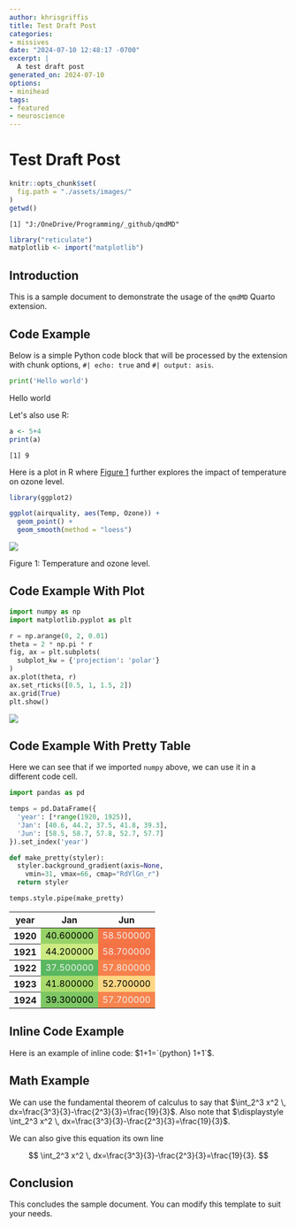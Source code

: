 ```yaml
---
author: khrisgriffis
title: Test Draft Post
categories:
- missives
date: "2024-07-10 12:48:17 -0700"
excerpt: |
  A test draft post
generated_on: 2024-07-10
options:
- minihead
tags:
- featured
- neuroscience
---
```


# Test Draft Post

``` r
knitr::opts_chunk$set(
  fig.path = "./assets/images/"
)
getwd()
```

    [1] "J:/OneDrive/Programming/_github/qmdMD"

``` r
library("reticulate")
matplotlib <- import("matplotlib")
```

## Introduction

This is a sample document to demonstrate the usage of the `qmdMD` Quarto
extension.

## Code Example

Below is a simple Python code block that will be processed by the
extension with chunk options, `#| echo: true` and `#| output: asis`.

``` python
print('Hello world')
```

Hello world

Let's also use R:

``` r
a <- 5+4
print(a)
```

    [1] 9

Here is a plot in R where [Figure 1](#fig-airquality) further explores
the impact of temperature on ozone level.

``` r
library(ggplot2)

ggplot(airquality, aes(Temp, Ozone)) + 
  geom_point() + 
  geom_smooth(method = "loess")
```

<div id="fig-airquality">

![](../assets/images/fig-airquality-1.png)


Figure 1: Temperature and ozone level.

</div>

## Code Example With Plot

``` python
import numpy as np
import matplotlib.pyplot as plt

r = np.arange(0, 2, 0.01)
theta = 2 * np.pi * r
fig, ax = plt.subplots(
  subplot_kw = {'projection': 'polar'} 
)
ax.plot(theta, r)
ax.set_rticks([0.5, 1, 1.5, 2])
ax.grid(True)
plt.show()
```

![](../assets/images/fig1-1.png)

## Code Example With Pretty Table

Here we can see that if we imported `numpy` above, we can use it in a
different code cell.

``` python
import pandas as pd

temps = pd.DataFrame({
  'year': [*range(1920, 1925)],
  'Jan': [40.6, 44.2, 37.5, 41.8, 39.3], 
  'Jun': [58.5, 58.7, 57.8, 52.7, 57.7]
}).set_index('year')

def make_pretty(styler):
  styler.background_gradient(axis=None,
    vmin=31, vmax=66, cmap="RdYlGn_r")
  return styler

temps.style.pipe(make_pretty)
```

<style type="text/css">
#T_127f4_row0_col0 {
  background-color: #96d268;
  color: #000000;
}
#T_127f4_row0_col1 {
  background-color: #f57547;
  color: #f1f1f1;
}
#T_127f4_row1_col0 {
  background-color: #cdea83;
  color: #000000;
}
#T_127f4_row1_col1 {
  background-color: #f57245;
  color: #f1f1f1;
}
#T_127f4_row2_col0 {
  background-color: #5ab760;
  color: #f1f1f1;
}
#T_127f4_row2_col1 {
  background-color: #f7814c;
  color: #f1f1f1;
}
#T_127f4_row3_col0 {
  background-color: #a9da6c;
  color: #000000;
}
#T_127f4_row3_col1 {
  background-color: #fed683;
  color: #000000;
}
#T_127f4_row4_col0 {
  background-color: #7dc765;
  color: #000000;
}
#T_127f4_row4_col1 {
  background-color: #f7844e;
  color: #f1f1f1;
}
</style>
<table id="T_127f4">
  <thead>
    <tr>
      <th class="index_name level0" >year</th>
      <th id="T_127f4_level0_col0" class="col_heading level0 col0" >Jan</th>
      <th id="T_127f4_level0_col1" class="col_heading level0 col1" >Jun</th>
    </tr>
  </thead>
  <tbody>
    <tr>
      <th id="T_127f4_level0_row0" class="row_heading level0 row0" >1920</th>
      <td id="T_127f4_row0_col0" class="data row0 col0" >40.600000</td>
      <td id="T_127f4_row0_col1" class="data row0 col1" >58.500000</td>
    </tr>
    <tr>
      <th id="T_127f4_level0_row1" class="row_heading level0 row1" >1921</th>
      <td id="T_127f4_row1_col0" class="data row1 col0" >44.200000</td>
      <td id="T_127f4_row1_col1" class="data row1 col1" >58.700000</td>
    </tr>
    <tr>
      <th id="T_127f4_level0_row2" class="row_heading level0 row2" >1922</th>
      <td id="T_127f4_row2_col0" class="data row2 col0" >37.500000</td>
      <td id="T_127f4_row2_col1" class="data row2 col1" >57.800000</td>
    </tr>
    <tr>
      <th id="T_127f4_level0_row3" class="row_heading level0 row3" >1923</th>
      <td id="T_127f4_row3_col0" class="data row3 col0" >41.800000</td>
      <td id="T_127f4_row3_col1" class="data row3 col1" >52.700000</td>
    </tr>
    <tr>
      <th id="T_127f4_level0_row4" class="row_heading level0 row4" >1924</th>
      <td id="T_127f4_row4_col0" class="data row4 col0" >39.300000</td>
      <td id="T_127f4_row4_col1" class="data row4 col1" >57.700000</td>
    </tr>
  </tbody>
</table>

## Inline Code Example

Here is an example of inline code: $1+1=`{python} 1+1`$.

## Math Example

We can use the fundamental theorem of calculus to say that
$\int_2^3 x^2 \, dx=\frac{3^3}{3}-\frac{2^3}{3}=\frac{19}{3}$. Also note
that
$\displaystyle \int_2^3 x^2 \, dx=\frac{3^3}{3}-\frac{2^3}{3}=\frac{19}{3}$.

We can also give this equation its own line

$$
    \int_2^3 x^2 \, dx=\frac{3^3}{3}-\frac{2^3}{3}=\frac{19}{3}.
$$

## Conclusion

This concludes the sample document. You can modify this template to suit
your needs.
